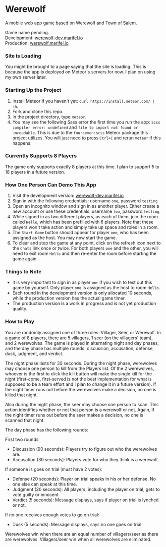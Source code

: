# Werewolf
A mobile web app game based on Werewolf and Town of Salem.  

Game name pending.  
Development: [werewolf-dev.marifel.io](http://werewolf-dev.marifel.io/)  
Production: [werewolf.marifel.io](http://werewolf.marifel.io/)

### Site is Loading
You might be brought to a page saying that the site is loading.  This is because the app is deployed on Meteor's servers for now.  I plan on using my own server later.

### Starting Up the Project
1. Install Meteor if you haven't yet: `curl https://install.meteor.com/ | sh`.
2. Fork and clone this repo.
3. In the project directory, type `meteor`.
4. You may see the following Sass error the first time you run the app: `Scss compiler error: undefined` and `file to import not found or unreadable`.  This is due to the `fourseven:scss` Meteor package this project utilizes.  You will just need to press `Ctrl+C` and rerun `meteor` if this happens.

### Currently Supports 8 Players
The game only supports exactly 8 players at this time.  I plan to support 5 to 18 players in a future version.

### How One Person Can Demo This App
1. Visit the development version: [werewolf-dev.marifel.io](http://werewolf-dev.marifel.io/)
2. Sign in with the following credentials: username `one`, password `testing`
3. Open an incognito window and sign in as another player.  Either create a new account or use these credentials: username `two`, password `testing`.
4. While signed in as two different players, as each of them, join the room called `Hello`, which has been prefilled with 6 players.  Note that these players won't take action and simply take up space and roles in a room.
5. The `Start Game` button should appear for player `one`, who has been assigned as the host.  You may now start the game.
6. To clear and stop the game at any point, click on the refresh icon next to the `Chats` link once or twice.  For both players `one` and the other, you will need to exit room `Hello` and then re-enter the room before starting the game again.

### Things to Note
- It is very important to sign in as player `one` if you wish to test out this game by yourself.  Only player `one` is assigned as the host to room `Hello`.
- Each round in the development version is only allocated 10 seconds, while the production version has the actual game timer.
- The production version is a work in progress and is not yet production quality.

### How to Play
You are randomly assigned one of three roles: Villager, Seer, or Werewolf.  In a game of 8 players, there are 5 villagers, 1 seer (on the villagers' team), and 2 werewolves.  The game is played in alternating night and day phases, and the day phase has multiple rounds: discussion, accusation, defense, dusk, judgment, and verdict.

The night phase lasts for 30 seconds.  During the night phase, werewolves may choose one person to kill from the Players list.  Of the 2 werewolves, whoever is the first to click the kill button will make the single kill for the night (first-come, first-served is not the best implementation for what is supposed to be a team effort and I plan to change it in a future version).  If the night timer runs out before the werewolves make a decision, no one is killed that night.

Also during the night phase, the seer may choose one person to scan.  This action identifies whether or not that person is a werewolf or not.  Again, if the night timer runs out before the seer makes a decision, no one is scanned that night.

The day phase has the following rounds:

First two rounds:  
- Discussion (90 seconds): Players try to figure out who the werewolves are.
- Accusation (30 seconds): Players vote for who they think is a werewolf.

If someone is goes on trial (must have 2 votes):  
- Defense (20 seconds): Player on trial speaks in his or her defense.  No one else can speak at this time.
- Judgment (30 seconds): All players, including the player on trial, gets to vote guilty or innocent.
- Verdict (5 seconds): Message displays, says if player on trial is lynched or not.

If no one receives enough votes to go on trial:  
- Dusk (5 seconds): Message displays, says no one goes on trial.

Werewolves win when there are an equal number of villagers/seer as there are werewolves.  Villagers/seer win when all werewolves are eliminated.



